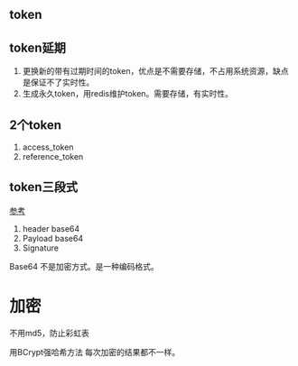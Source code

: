 ## token

## token延期

1. 更换新的带有过期时间的token，优点是不需要存储，不占用系统资源，缺点是保证不了实时性。
2. 生成永久token，用redis维护token。需要存储，有实时性。

## 2个token

1. access_token
2. reference_token

## token三段式

[参考](https://www.cnblogs.com/aaron911/p/11300062.html)

1. header base64 
2. Payload base64
3. Signature

Base64 不是加密方式。是一种编码格式。

# 加密

不用md5，防止彩虹表

用BCrypt强哈希方法 每次加密的结果都不一样。